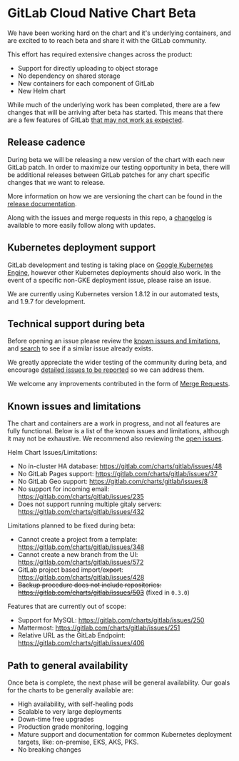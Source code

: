 # GitLab Cloud Native Chart Beta

We have been working hard on the chart and it's underlying containers, and are excited to to reach beta and share it with the GitLab community.

This effort has required extensive changes across the product:

- Support for directly uploading to object storage
- No dependency on shared storage
- New containers for each component of GitLab
- New Helm chart

While much of the underlying work has been completed, there are a few changes that will be arriving after beta has started. This means that there are a few features of GitLab [that may not work as expected](#known-issues-and-limitations).

## Release cadence

During beta we will be releasing a new version of the chart with each new GitLab patch.
In order to maximize our testing opportunity in beta, there will be additional releases between GitLab patches for any chart specific changes that we want to release.

More information on how we are versioning the chart can be found in the [release documentation](../development/release.md).

Along with the issues and merge requests in this repo, a [changelog](https://gitlab.com/charts/gitlab/blob/master/CHANGELOG.md) is available to more easily follow along with updates.

## Kubernetes deployment support

GitLab development and testing is taking place on [Google Kubernetes Engine](https://cloud.google.com/kubernetes-engine/), however other Kubernetes deployments
should also work. In the event of a specific non-GKE deployment issue, please raise an issue.

We are currently using Kubernetes version 1.8.12 in our automated tests, and 1.9.7 for development.

## Technical support during beta

Before opening an issue please review the [known issues and limitations](#known-issues-and-limitations), and [search](https://gitlab.com/charts/gitlab/issues) to see if a similar issue already exists.

We greatly appreciate the wider testing of the community during beta, and encourage [detailed issues to be reported](https://gitlab.com/charts/gitlab/issues/new) so we can address them.

We welcome any improvements contributed in the form of [Merge Requests](https://gitlab.com/charts/gitlab/merge_requests).

## Known issues and limitations

The chart and containers are a work in progress, and not all features are fully functional. Below is a list of the known issues and limitations, although it may not be exhaustive. We recommend also reviewing the [open issues](https://gitlab.com/charts/gitlab/issues).

Helm Chart Issues/Limitations:

- No in-cluster HA database: <https://gitlab.com/charts/gitlab/issues/48>
- No GitLab Pages support: <https://gitlab.com/charts/gitlab/issues/37>
- No GitLab Geo support: <https://gitlab.com/charts/gitlab/issues/8>
- No support for incoming email: <https://gitlab.com/charts/gitlab/issues/235>
- Does not support running multiple gitaly servers: <https://gitlab.com/charts/gitlab/issues/432>

Limitations planned to be fixed during beta:

- Cannot create a project from a template: <https://gitlab.com/charts/gitlab/issues/348>
- Cannot create a new branch from the UI: <https://gitlab.com/charts/gitlab/issues/572>
- GitLab project based import/~~export~~: <https://gitlab.com/charts/gitlab/issues/428>
- ~~Backup procedure does not include repositories: <https://gitlab.com/charts/gitlab/issues/503>~~ (fixed in `0.3.0`)

Features that are currently out of scope:

- Support for MySQL: <https://gitlab.com/charts/gitlab/issues/250>
- Mattermost: <https://gitlab.com/charts/gitlab/issues/251>
- Relative URL as the GitLab Endpoint: <https://gitlab.com/charts/gitlab/issues/406>

## Path to general availability

Once beta is complete, the next phase will be general availability. Our goals for the charts to be generally available are:

- High availability, with self-healing pods
- Scalable to very large deployments
- Down-time free upgrades
- Production grade monitoring, logging
- Mature support and documentation for common Kubernetes deployment targets, like: on-premise, EKS, AKS, PKS.
- No breaking changes
